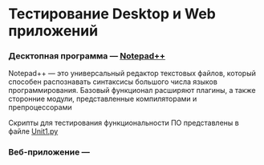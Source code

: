 # Тестирование Desktop и Web приложений

### Десктопная программа — [**Notepad++**](https://notepad-plus-plus.org/)
Notepad++ — это универсальный редактор текстовых файлов, который способен распознавать синтаксисы большого числа языков программирования. Базовый функционал расширяют плагины, а также сторонние модули, представленные компиляторами и препроцессорами

Cкрипты для тестирования функциональности ПО представлены в файле [Unit1.py](Unit1.py)

### Веб-приложение —
